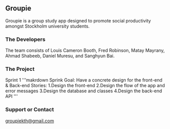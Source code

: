 ## Groupie
Groupie is a group study app designed to promote social productivity amongst Stockholm university students.

### The Developers
The team consists of Louis Cameron Booth, Fred Robinson, Matay Mayrany, Ahmad Shabeeb, Daniel Muresu, and Sanghyun Bai.

### The Project
Sprint 1
'''makrdown 
Sprink Goal: Have a concrete design for the front-end & Back-end
Stories: 
1.Design the front-end
2.Design the flow of the app and error messages
3.Design the database and classes
4.Design the back-end API
'''

### Support or Contact
groupiekth@gmail.com 
